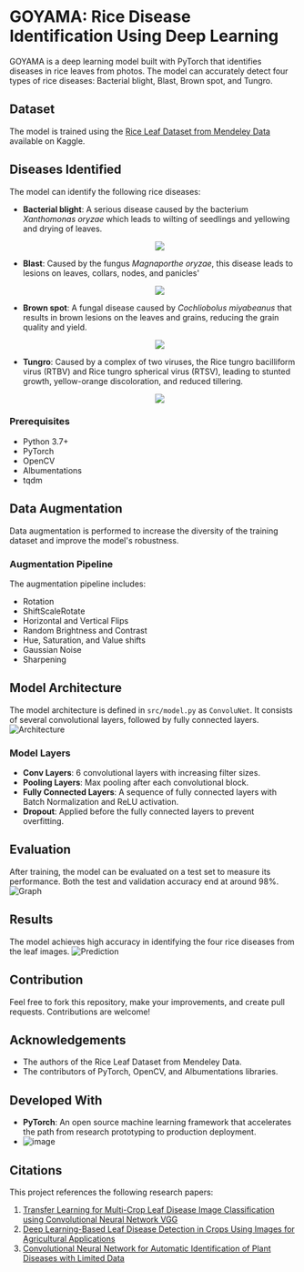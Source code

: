 
# GOYAMA: Rice Disease Identification Using Deep Learning

GOYAMA is a deep learning model built with PyTorch that identifies diseases in rice leaves from photos. The model can accurately detect four types of rice diseases: Bacterial blight, Blast, Brown spot, and Tungro.



## Dataset

The model is trained using the [Rice Leaf Dataset from Mendeley Data](https://www.kaggle.com/datasets/maimunulkjisan/rice-leaf-dataset-from-mendeley-data) available on Kaggle.

## Diseases Identified

The model can identify the following rice diseases:
- **Bacterial blight**: A serious disease caused by the bacterium *Xanthomonas oryzae* which leads to wilting of seedlings and yellowing and drying of leaves.
  
  <p align="center">
  <img src="https://github.com/jaliyanimanthako/Goyama/assets/161110418/468ec9eb-a1ab-453f-b6e2-5e345219a0f4" >
</p>
  
  
- **Blast**: Caused by the fungus *Magnaporthe oryzae*, this disease leads to lesions on leaves, collars, nodes, and panicles'
  
  <p align="center">
  <img src="https://github.com/jaliyanimanthako/Goyama/assets/161110418/98298f46-d167-40ef-a175-98e4b0b0692a" >
</p>
  
- **Brown spot**: A fungal disease caused by *Cochliobolus miyabeanus* that results in brown lesions on the leaves and grains, reducing the grain quality and yield.
    <p align="center">
  <img src="https://github.com/jaliyanimanthako/Goyama/assets/161110418/1c5aa2eb-28be-4992-be3e-843f0ebec259" >
</p>

- **Tungro**: Caused by a complex of two viruses, the Rice tungro bacilliform virus (RTBV) and Rice tungro spherical virus (RTSV), leading to stunted growth, yellow-orange discoloration, and reduced tillering.
      <p align="center">
  <img src="https://github.com/jaliyanimanthako/Goyama/assets/161110418/c6b2dec7-85dd-49b2-a620-4caf71f13f5b" >
</p>

  
### Prerequisites

- Python 3.7+
- PyTorch
- OpenCV
- Albumentations
- tqdm
## Data Augmentation

Data augmentation is performed to increase the diversity of the training dataset and improve the model's robustness.

### Augmentation Pipeline

The augmentation pipeline includes:
- Rotation
- ShiftScaleRotate
- Horizontal and Vertical Flips
- Random Brightness and Contrast
- Hue, Saturation, and Value shifts
- Gaussian Noise
- Sharpening


## Model Architecture

The model architecture is defined in `src/model.py` as `ConvoluNet`. It consists of several convolutional layers, followed by fully connected layers.
![Architecture](https://github.com/jaliyanimanthako/Goyama/assets/161110418/e6c4a630-0590-4040-b9a0-057fe871479d)


### Model Layers

- **Conv Layers**: 6 convolutional layers with increasing filter sizes.
- **Pooling Layers**: Max pooling after each convolutional block.
- **Fully Connected Layers**: A sequence of fully connected layers with Batch Normalization and ReLU activation.
- **Dropout**: Applied before the fully connected layers to prevent overfitting.

## Evaluation

After training, the model can be evaluated on a test set to measure its performance. Both the test and validation accuracy end at around 98%.
![Graph](https://github.com/jaliyanimanthako/Goyama/assets/161110418/1cf6ce52-bcef-46e1-a6c9-028b669281ff)


## Results

The model achieves high accuracy in identifying the four rice diseases from the leaf images. 
![Prediction](https://github.com/jaliyanimanthako/Goyama/assets/161110418/eb131fee-ff43-4875-a25e-f7f14b741c6d)


## Contribution

Feel free to fork this repository, make your improvements, and create pull requests. Contributions are welcome!

## Acknowledgements

- The authors of the Rice Leaf Dataset from Mendeley Data.
- The contributors of PyTorch, OpenCV, and Albumentations libraries.

## Developed With

- **PyTorch**: An open source machine learning framework that accelerates the path from research prototyping to production deployment.
- ![image](https://github.com/jaliyanimanthako/Goyama/assets/161110418/06a3c4e6-da40-4587-8646-e62e02226a4e)

## Citations

This project references the following research papers:

1. [Transfer Learning for Multi-Crop Leaf Disease Image Classification using Convolutional Neural Network VGG](https://www.sciencedirect.com/science/article/pii/S2589721721000416#bb0035)
2. [Deep Learning-Based Leaf Disease Detection in Crops Using Images for Agricultural Applications](https://doi.org/10.3390/agronomy12102395)
3. [Convolutional Neural Network for Automatic Identification of Plant Diseases with Limited Data](https://doi.org/10.3390/plants10010028)

